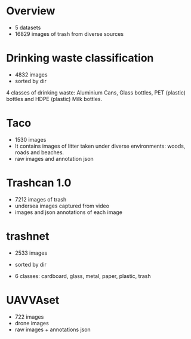 # Overview

- 5 datasets
- 16829 images of trash from diverse sources 



# Drinking waste classification  

- 4832 images
- sorted by dir


4 classes of drinking waste: Aluminium Cans, Glass bottles, PET (plastic) bottles and HDPE (plastic) Milk bottles.

# Taco

- 1530 images 
-  It contains images of litter taken under diverse environments: woods, roads and beaches.
- raw images and annotation json

# Trashcan 1.0

- 7212 images of trash
- undersea images captured from video
- images and json annotations of each image

# trashnet

- 2533 images
- sorted by dir

- 6 classes: cardboard, glass, metal, paper, plastic, trash


# UAVVAset 

- 722 images
- drone images 
- raw images + annotations json

